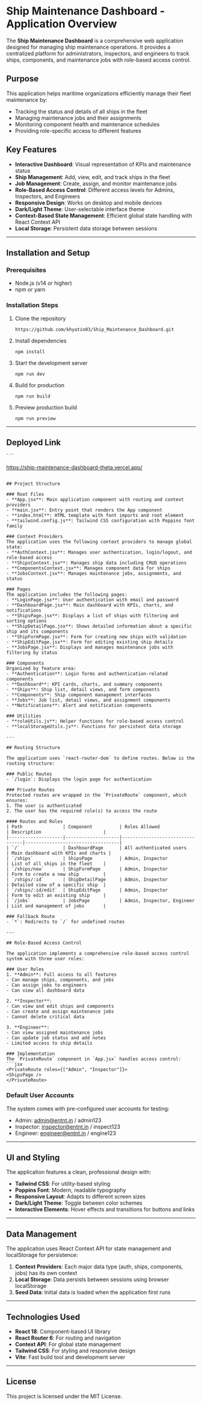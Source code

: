 # Ship Maintenance Dashboard - Application Overview

The **Ship Maintenance Dashboard** is a comprehensive web application designed for managing ship maintenance operations. It provides a centralized platform for administrators, inspectors, and engineers to track ships, components, and maintenance jobs with role-based access control.

## Purpose

This application helps maritime organizations efficiently manage their fleet maintenance by:
- Tracking the status and details of all ships in the fleet
- Managing maintenance jobs and their assignments
- Monitoring component health and maintenance schedules
- Providing role-specific access to different features

## Key Features

- **Interactive Dashboard**: Visual representation of KPIs and maintenance status
- **Ship Management**: Add, view, edit, and track ships in the fleet
- **Job Management**: Create, assign, and monitor maintenance jobs
- **Role-Based Access Control**: Different access levels for Admins, Inspectors, and Engineers
- **Responsive Design**: Works on desktop and mobile devices
- **Dark/Light Theme**: User-selectable interface theme
- **Context-Based State Management**: Efficient global state handling with React Context API
- **Local Storage**: Persistent data storage between sessions

---

## Installation and Setup

### Prerequisites
- Node.js (v14 or higher)
- npm or yarn

### Installation Steps
1. Clone the repository
   ```
   https://github.com/khyatin03/Ship_Maintenance_Dashboard.git
   ```

2. Install dependencies
   ```
   npm install
   ```

3. Start the development server
   ```
   npm run dev
   ```

4. Build for production
   ```
   npm run build
   ```

5. Preview production build
   ```
   npm run preview
   ```

---
## Deployed Link
    ```
   https://ship-maintenance-dashboard-theta.vercel.app/
   ```

## Project Structure

### Root Files
- **App.jsx**: Main application component with routing and context providers
- **main.jsx**: Entry point that renders the App component
- **index.html**: HTML template with font imports and root element
- **tailwind.config.js**: Tailwind CSS configuration with Poppins font family

### Context Providers
The application uses the following context providers to manage global state:
- **AuthContext.jsx**: Manages user authentication, login/logout, and role-based access
- **ShipsContext.jsx**: Manages ship data including CRUD operations
- **ComponentsContext.jsx**: Manages component data for ships
- **JobsContext.jsx**: Manages maintenance jobs, assignments, and status

### Pages
The application includes the following pages:
- **LoginPage.jsx**: User authentication with email and password
- **DashboardPage.jsx**: Main dashboard with KPIs, charts, and notifications
- **ShipsPage.jsx**: Displays a list of ships with filtering and sorting options
- **ShipDetailPage.jsx**: Shows detailed information about a specific ship and its components
- **ShipFormPage.jsx**: Form for creating new ships with validation
- **ShipEditPage.jsx**: Form for editing existing ship details
- **JobsPage.jsx**: Displays and manages maintenance jobs with filtering by status

### Components
Organized by feature area:
- **Authentication**: Login forms and authentication-related components
- **Dashboard**: KPI cards, charts, and summary components
- **Ships**: Ship list, detail views, and form components
- **Components**: Ship component management interfaces
- **Jobs**: Job list, detail views, and assignment components
- **Notifications**: Alert and notification components

### Utilities
- **roleUtils.js**: Helper functions for role-based access control
- **localStorageUtils.js**: Functions for persistent data storage

---

## Routing Structure

The application uses `react-router-dom` to define routes. Below is the routing structure:

### Public Routes
- `/login`: Displays the login page for authentication

### Private Routes
Protected routes are wrapped in the `PrivateRoute` component, which ensures:
1. The user is authenticated
2. The user has the required role(s) to access the route

#### Routes and Roles
| Path               | Component          | Roles Allowed                  | Description                       |
|--------------------|--------------------|---------------------------------|-----------------------------------|
| `/`                | DashboardPage      | All authenticated users        | Main dashboard with KPIs and charts |
| `/ships`           | ShipsPage          | Admin, Inspector               | List of all ships in the fleet    |
| `/ships/new`       | ShipFormPage       | Admin, Inspector               | Form to create a new ship         |
| `/ships/:id`       | ShipDetailPage     | Admin, Inspector               | Detailed view of a specific ship  |
| `/ships/:id/edit`  | ShipEditPage       | Admin, Inspector               | Form to edit an existing ship     |
| `/jobs`            | JobsPage           | Admin, Inspector, Engineer     | List and management of jobs       |

### Fallback Route
- `*`: Redirects to `/` for undefined routes

---

## Role-Based Access Control

The application implements a comprehensive role-based access control system with three user roles:

### User Roles
1. **Admin**: Full access to all features
   - Can manage ships, components, and jobs
   - Can assign jobs to engineers
   - Can view all dashboard data

2. **Inspector**:
   - Can view and edit ships and components
   - Can create and assign maintenance jobs
   - Cannot delete critical data

3. **Engineer**:
   - Can view assigned maintenance jobs
   - Can update job status and add notes
   - Limited access to ship details

### Implementation
The `PrivateRoute` component in `App.jsx` handles access control:
```jsx
<PrivateRoute roles={["Admin", "Inspector"]}>
  <ShipsPage />
</PrivateRoute>
```

### Default User Accounts
The system comes with pre-configured user accounts for testing:
- Admin: admin@entnt.in / admin123
- Inspector: inspector@entnt.in / inspect123
- Engineer: engineer@entnt.in / engine123

---

## UI and Styling

The application features a clean, professional design with:
- **Tailwind CSS**: For utility-based styling
- **Poppins Font**: Modern, readable typography
- **Responsive Layout**: Adapts to different screen sizes
- **Dark/Light Theme**: Toggle between color schemes
- **Interactive Elements**: Hover effects and transitions for buttons and links

---

## Data Management

The application uses React Context API for state management and localStorage for persistence:

1. **Context Providers**: Each major data type (auth, ships, components, jobs) has its own context
2. **Local Storage**: Data persists between sessions using browser localStorage
3. **Seed Data**: Initial data is loaded when the application first runs

---

## Technologies Used

- **React 18**: Component-based UI library
- **React Router 6**: For routing and navigation
- **Context API**: For global state management
- **Tailwind CSS**: For styling and responsive design
- **Vite**: Fast build tool and development server

---

## License

This project is licensed under the MIT License.
